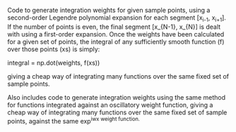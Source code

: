 Code to generate integration weights for given sample points, using a second-order Legendre polynomial expansion for each segment [x<sub>i-1</sub>, x<sub>i+1</sub>].
If the number of points is even, the final segment [x_{N-1}, x_{N}] is dealt with using a first-order expansion.
Once the weights have been calculated for a given set of points, the integral of any sufficiently smooth function (f) over those points (xs) is simply:

integral = np.dot(weights, f(xs))

giving a cheap way of integrating many functions over the same fixed set of sample points.

Also includes code to generate integration weights using the same method for functions integrated against an oscillatory weight function, giving a cheap way of integrating many functions over the same fixed set of sample points, against the same exp<sup>iwx</sub> weight function.
